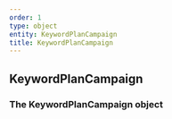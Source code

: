 ```yaml
---
order: 1
type: object
entity: KeywordPlanCampaign 
title: KeywordPlanCampaign 
---
```


## KeywordPlanCampaign 
### The KeywordPlanCampaign object

